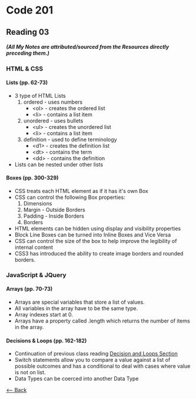 # Code 201
## Reading 03
##### (All My Notes are attributed/sourced from the Resources directly preceding them.)

### HTML & CSS
#### Lists (pp. 62-73)
* 3 type of HTML Lists
    1. ordered - uses numbers
        * \<ol\> - creates the ordered list
        * \<li\> - contains a list item
    1. unordered - uses bullets
        * \<ul\> - creates the unordered list
        * \<li\> - contains a list item
    1. definition - used to define terminology
        * \<d1\> - creates the definition list
        * \<dt\> - contains the term
        * \<dd\> - contains the definition
* Lists can be nested under other lists

#### Boxes (pp. 300-329)
* CSS treats each HTML element as if it has it's own Box
* CSS can control the following Box properties:
    1. Dimensions
    1. Margin - Outside Borders
    1. Padding - Inside Borders
    1. Borders
* HTML elements can be hidden using display and visibility properties
* Block Line Boxes can be turned into Inline Boxes and Vice Versa
* CSS can control the size of the box to help improve the legibility of internal content
* CSS3 has introduced the ability to create image borders and rounded borders.

### JavaScript & JQuery
#### Arrays (pp. 70-73)
* Arrays are special variables that store a list of values.
* All variables in the array have to be the same type.
* Array indexes start at 0.
* Arrays have a property called .length which returns the number of items in the array.

#### Decisions & Loops (pp. 162-182)
* Continuation of previous class reading [Decision and Loops Section](/201d69/class-02.md)
* Switch statements allow you to compare a value against a list of possible outcomes and has a conditional to deal with cases where value is not on list.
* Data Types can be coerced into another Data Type

[<-- Back](../README.md)